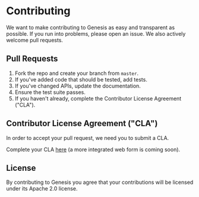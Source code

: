 # Contributing

We want to make contributing to Genesis as easy and transparent as possible.
If you run into problems, please open an issue. We also actively welcome pull requests.

## Pull Requests

1. Fork the repo and create your branch from `master`.
2. If you've added code that should be tested, add tests.
3. If you've changed APIs, update the documentation.
4. Ensure the test suite passes.
5. If you haven't already, complete the Contributor License Agreement ("CLA").

## Contributor License Agreement ("CLA")

In order to accept your pull request, we need you to submit a CLA.

Complete your CLA [here](http://static.tumblr.com/zyubucd/GaTngbrpr/tumblr_corporate_contributor_license_agreement_v1__10-7-14.pdf) (a more integrated web form is coming soon).

## License

By contributing to Genesis you agree that your contributions will be licensed under its Apache 2.0 license.
